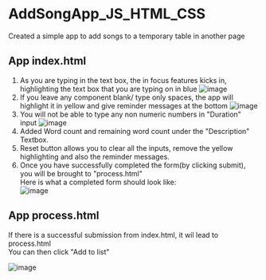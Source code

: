 # AddSongApp_JS_HTML_CSS
Created a simple app to add songs to a temporary table in another page  

## App index.html
1) As you are typing in the text box, the in focus features kicks in, highlighting the text box that you are typing on in blue
![image](https://user-images.githubusercontent.com/40426221/171986825-bcb89972-5a33-4c1a-9afc-28499df97504.png)
2) If you leave any component blank/ type only spaces, the app will highlight it in yellow and give reminder messages at the bottom
![image](https://user-images.githubusercontent.com/40426221/171986872-6e59a04d-6480-44b1-97fc-375e2847f892.png)
3) You will not be able to type any non numeric numbers in "Duration" input
![image](https://user-images.githubusercontent.com/40426221/171986924-2162e2c6-a1e9-4281-be66-c6dab7ed7152.png)
4) Added Word count and remaining word count under the "Description" Textbox.  
5) Reset button allows you to clear all the inputs, remove the yellow highlighting and also the reminder messages.  
6) Once you have successfully completed the form(by clicking submit), you will be brought to "process.html"  
Here is what a completed form should look like:  
![image](https://user-images.githubusercontent.com/40426221/171987054-77e65e2c-dded-473b-91f9-1d10292b1698.png)


## App process.html
If there is a successful submission from index.html, it wil lead to process.html  
You can then click "Add to list"

![image](https://user-images.githubusercontent.com/40426221/171918410-dc68867c-5027-4277-bbba-594b40cb9ecc.png)
